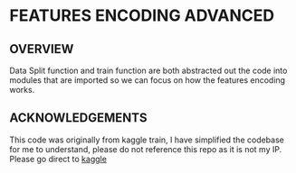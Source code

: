 # FEATURES ENCODING ADVANCED


## OVERVIEW

Data Split function and train function are both abstracted out the code into modules that are imported so we can focus on how the features encoding works. 


## ACKNOWLEDGEMENTS

This code was originally from kaggle train, I have simplified the codebase for me to understand, please do not reference this repo as it is not my IP. Please go direct to [kaggle](www.kaggle.com) 



